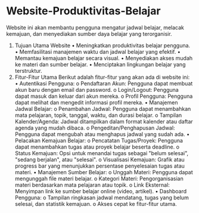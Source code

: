 # Website-Produktivitas-Belajar
Website ini akan membantu pengguna mengatur jadwal belajar, melacak kemajuan, dan menyediakan sumber daya belajar yang terorganisir.
1. Tujuan Utama Website
•	Meningkatkan produktivitas belajar pengguna.
•	Memfasilitasi manajemen waktu dan jadwal belajar yang efektif.
•	Memantau kemajuan belajar secara visual.
•	Menyediakan akses mudah ke materi dan sumber belajar.
•	Menciptakan lingkungan belajar yang terstruktur.
2. Fitur-Fitur Utama
Berikut adalah fitur-fitur yang akan ada di website ini:
•	Autentikasi Pengguna:
o	Pendaftaran Akun: Pengguna dapat membuat akun baru dengan email dan password.
o	Login/Logout: Pengguna dapat masuk dan keluar dari akun mereka.
o	Profil Pengguna: Pengguna dapat melihat dan mengedit informasi profil mereka.
•	Manajemen Jadwal Belajar:
o	Penambahan Jadwal: Pengguna dapat menambahkan mata pelajaran, topik, tanggal, waktu, dan durasi belajar.
o	Tampilan Kalender/Agenda: Jadwal ditampilkan dalam format kalender atau daftar agenda yang mudah dibaca.
o	Pengeditan/Penghapusan Jadwal: Pengguna dapat mengubah atau menghapus jadwal yang sudah ada.
•	Pelacakan Kemajuan Belajar:
o	Pencatatan Tugas/Proyek: Pengguna dapat menambahkan tugas atau proyek belajar beserta deadline.
o	Status Kemajuan: Opsi untuk menandai tugas sebagai "belum selesai", "sedang berjalan", atau "selesai".
o	Visualisasi Kemajuan: Grafik atau progress bar yang menunjukkan persentase penyelesaian tugas atau materi.
•	Manajemen Sumber Belajar:
o	Unggah Materi: Pengguna dapat mengunggah file materi belajar.
o	Kategori Materi: Pengorganisasian materi berdasarkan mata pelajaran atau topik.
o	Link Eksternal: Menyimpan link ke sumber belajar online (video, artikel).
•	Dashboard Pengguna:
o	Tampilan ringkasan jadwal mendatang, tugas yang belum selesai, dan statistik kemajuan.
o	Akses cepat ke fitur-fitur utama.
